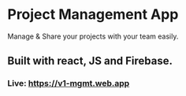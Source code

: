 # Project Management App 
Manage & Share your projects with your team easily.

## Built with react, JS and Firebase.

### Live: https://v1-mgmt.web.app